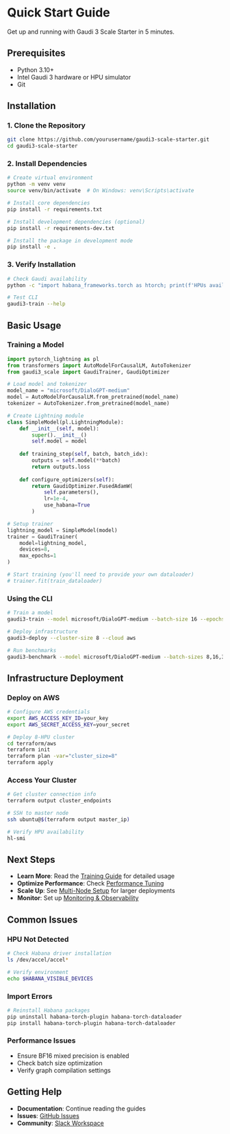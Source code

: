 # Quick Start Guide

Get up and running with Gaudi 3 Scale Starter in 5 minutes.

## Prerequisites

- Python 3.10+
- Intel Gaudi 3 hardware or HPU simulator
- Git

## Installation

### 1. Clone the Repository

```bash
git clone https://github.com/yourusername/gaudi3-scale-starter.git
cd gaudi3-scale-starter
```

### 2. Install Dependencies

```bash
# Create virtual environment
python -m venv venv
source venv/bin/activate  # On Windows: venv\Scripts\activate

# Install core dependencies
pip install -r requirements.txt

# Install development dependencies (optional)
pip install -r requirements-dev.txt

# Install the package in development mode
pip install -e .
```

### 3. Verify Installation

```bash
# Check Gaudi availability
python -c "import habana_frameworks.torch as htorch; print(f'HPUs available: {htorch.hpu.device_count()}')"

# Test CLI
gaudi3-train --help
```

## Basic Usage

### Training a Model

```python
import pytorch_lightning as pl
from transformers import AutoModelForCausalLM, AutoTokenizer
from gaudi3_scale import GaudiTrainer, GaudiOptimizer

# Load model and tokenizer
model_name = "microsoft/DialoGPT-medium"
model = AutoModelForCausalLM.from_pretrained(model_name)
tokenizer = AutoTokenizer.from_pretrained(model_name)

# Create Lightning module
class SimpleModel(pl.LightningModule):
    def __init__(self, model):
        super().__init__()
        self.model = model
    
    def training_step(self, batch, batch_idx):
        outputs = self.model(**batch)
        return outputs.loss
    
    def configure_optimizers(self):
        return GaudiOptimizer.FusedAdamW(
            self.parameters(),
            lr=1e-4,
            use_habana=True
        )

# Setup trainer
lightning_model = SimpleModel(model)
trainer = GaudiTrainer(
    model=lightning_model,
    devices=8,
    max_epochs=1
)

# Start training (you'll need to provide your own dataloader)
# trainer.fit(train_dataloader)
```

### Using the CLI

```bash
# Train a model
gaudi3-train --model microsoft/DialoGPT-medium --batch-size 16 --epochs 1

# Deploy infrastructure
gaudi3-deploy --cluster-size 8 --cloud aws

# Run benchmarks
gaudi3-benchmark --model microsoft/DialoGPT-medium --batch-sizes 8,16,32
```

## Infrastructure Deployment

### Deploy on AWS

```bash
# Configure AWS credentials
export AWS_ACCESS_KEY_ID=your_key
export AWS_SECRET_ACCESS_KEY=your_secret

# Deploy 8-HPU cluster
cd terraform/aws
terraform init
terraform plan -var="cluster_size=8"
terraform apply
```

### Access Your Cluster

```bash
# Get cluster connection info
terraform output cluster_endpoints

# SSH to master node
ssh ubuntu@$(terraform output master_ip)

# Verify HPU availability
hl-smi
```

## Next Steps

- **Learn More**: Read the [Training Guide](training.md) for detailed usage
- **Optimize Performance**: Check [Performance Tuning](performance-tuning.md)
- **Scale Up**: See [Multi-Node Setup](multi-node.md) for larger deployments
- **Monitor**: Set up [Monitoring & Observability](../infrastructure/monitoring.md)

## Common Issues

### HPU Not Detected

```bash
# Check Habana driver installation
ls /dev/accel/accel*

# Verify environment
echo $HABANA_VISIBLE_DEVICES
```

### Import Errors

```bash
# Reinstall Habana packages
pip uninstall habana-torch-plugin habana-torch-dataloader
pip install habana-torch-plugin habana-torch-dataloader
```

### Performance Issues

- Ensure BF16 mixed precision is enabled
- Check batch size optimization
- Verify graph compilation settings

## Getting Help

- **Documentation**: Continue reading the guides
- **Issues**: [GitHub Issues](https://github.com/yourusername/gaudi3-scale-starter/issues)
- **Community**: [Slack Workspace](https://gaudi3-scale.slack.com)